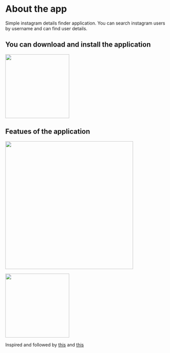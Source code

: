 # About the app
Simple instagram details finder application. You can search instagram users by username and can find user details.

## You can download and install the application
[<img src="https://user-images.githubusercontent.com/56734609/114069097-0a59e500-98b8-11eb-9dd5-047b4d2e4fb5.png" width="200" height="200">](https://t.me/android_projects/74 "On Telegram")

## Featues of the application
<img src="https://user-images.githubusercontent.com/56734609/117110250-4725d880-ad9f-11eb-8223-0c3ee17dd840.gif" width="400" heigth="730" />  

[<img src="https://user-images.githubusercontent.com/56734609/114071381-7ccbc480-98ba-11eb-959f-674cb3a25e1e.png" width="200" height="200">](https://youtu.be/WGBonn9KXBw "On Youtube")


Inspired and followed by [this](https://github.com/agamkoradiya/Insta-Profile-Details-In-Flutter) and [this](https://github.com/ResoCoder/flutter-search-bar-tutorial)

